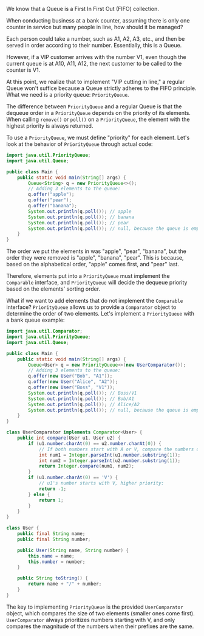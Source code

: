 We know that a Queue is a First In First Out (FIFO) collection.

When conducting business at a bank counter, assuming there is only one counter in service but many people in line, how should it be managed?

Each person could take a number, such as A1, A2, A3, etc., and then be served in order according to their number. Essentially, this is a Queue.

However, if a VIP customer arrives with the number V1, even though the current queue is at A10, A11, A12, the next customer to be called to the counter is V1.

At this point, we realize that to implement "VIP cutting in line," a regular Queue won't suffice because a Queue strictly adheres to the FIFO principle. What we need is a priority queue: `PriorityQueue`.

The difference between `PriorityQueue` and a regular Queue is that the dequeue order in a `PriorityQueue` depends on the priority of its elements. When calling `remove()` or `poll()` on a `PriorityQueue`, the element with the highest priority is always returned.

To use a `PriorityQueue`, we must define "priority" for each element. Let's look at the behavior of `PriorityQueue` through actual code:

```java
import java.util.PriorityQueue;
import java.util.Queue;

public class Main {
    public static void main(String[] args) {
        Queue<String> q = new PriorityQueue<>();
        // Adding 3 elements to the queue:
        q.offer("apple");
        q.offer("pear");
        q.offer("banana");
        System.out.println(q.poll()); // apple
        System.out.println(q.poll()); // banana
        System.out.println(q.poll()); // pear
        System.out.println(q.poll()); // null, because the queue is empty
    }
}
```

The order we put the elements in was "apple", "pear", "banana", but the order they were removed is "apple", "banana", "pear". This is because, based on the alphabetical order, "apple" comes first, and "pear" last.

Therefore, elements put into a `PriorityQueue` must implement the `Comparable` interface, and `PriorityQueue` will decide the dequeue priority based on the elements' sorting order.

What if we want to add elements that do not implement the `Comparable` interface? `PriorityQueue` allows us to provide a `Comparator` object to determine the order of two elements. Let's implement a `PriorityQueue` with a bank queue example:

```java
import java.util.Comparator;
import java.util.PriorityQueue;
import java.util.Queue;

public class Main {
    public static void main(String[] args) {
        Queue<User> q = new PriorityQueue<>(new UserComparator());
        // Adding 3 elements to the queue:
        q.offer(new User("Bob", "A1"));
        q.offer(new User("Alice", "A2"));
        q.offer(new User("Boss", "V1"));
        System.out.println(q.poll()); // Boss/V1
        System.out.println(q.poll()); // Bob/A1
        System.out.println(q.poll()); // Alice/A2
        System.out.println(q.poll()); // null, because the queue is empty
    }
}

class UserComparator implements Comparator<User> {
    public int compare(User u1, User u2) {
        if (u1.number.charAt(0) == u2.number.charAt(0)) {
            // If both numbers start with A or V, compare the numbers directly:
            int num1 = Integer.parseInt(u1.number.substring(1)); 
            int num2 = Integer.parseInt(u2.number.substring(1)); 
            return Integer.compare(num1, num2);
        }
        if (u1.number.charAt(0) == 'V') {
            // u1's number starts with V, higher priority:
            return -1;
        } else {
            return 1;
        }
    }
}

class User {
    public final String name;
    public final String number;

    public User(String name, String number) {
        this.name = name;
        this.number = number;
    }

    public String toString() {
        return name + "/" + number;
    }
}
```

The key to implementing `PriorityQueue` is the provided `UserComparator` object, which compares the size of two elements (smaller ones come first). `UserComparator` always prioritizes numbers starting with V, and only compares the magnitude of the numbers when their prefixes are the same.
